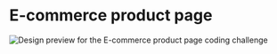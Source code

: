 # E-commerce product page

![Design preview for the E-commerce product page coding challenge](./src/design/design/desktop-preview.jpg)
